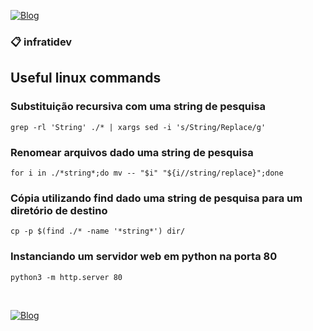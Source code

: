 [![Blog](https://img.shields.io/website?down_color=blue&down_message=infrati.dev&label=Blog&logo=ghost&logoColor=green&style=for-the-badge&up_color=blue&up_message=infrati.dev&url=https%3A%2F%2Finfrati.dev)](https://infrati.dev)

### 📋 infratidev
## Useful linux commands

### Substituição recursiva com uma string de pesquisa

~~~
grep -rl 'String' ./* | xargs sed -i 's/String/Replace/g'
~~~

### Renomear arquivos dado uma string de pesquisa

~~~
for i in ./*string*;do mv -- "$i" "${i//string/replace}";done
~~~

### Cópia utilizando find dado uma string de pesquisa para um diretório de destino 

~~~
cp -p $(find ./* -name '*string*') dir/
~~~

### Instanciando um servidor web em python na porta 80

~~~
python3 -m http.server 80
~~~


<br>

[![Blog](https://img.shields.io/website?down_color=blue&down_message=infrati.dev&label=Blog&logo=ghost&logoColor=green&style=for-the-badge&up_color=blue&up_message=infrati.dev&url=https%3A%2F%2Finfrati.dev)](https://infrati.dev)




